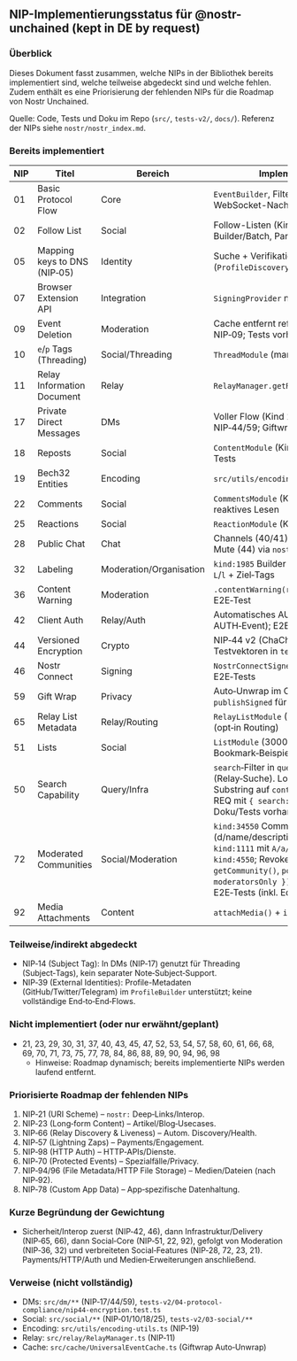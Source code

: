 ## NIP-Implementierungsstatus für @nostr-unchained (kept in DE by request)

### Überblick
Dieses Dokument fasst zusammen, welche NIPs in der Bibliothek bereits implementiert sind, welche teilweise abgedeckt sind und welche fehlen. Zudem enthält es eine Priorisierung der fehlenden NIPs für die Roadmap von Nostr Unchained.

Quelle: Code, Tests und Doku im Repo (`src/`, `tests-v2/`, `docs/`). Referenz der NIPs siehe `nostr/nostr_index.md`.

### Bereits implementiert
| NIP | Titel | Bereich | Implementierungs-Hinweise |
|---|---|---|---|
| 01 | Basic Protocol Flow | Core | `EventBuilder`, Filter/REQ/EOSE/CLOSE, ID/Sig; WebSocket-Nachrichten gemäß NIP‑01 |
| 02 | Follow List | Social | Follow-Listen (Kind 3) in `FollowsModule`, Builder/Batch, Parsing |
| 05 | Mapping keys to DNS (NIP‑05) | Identity | Suche + Verifikation (`ProfileDiscoveryBuilder.checkNip05Verification`) |
| 07 | Browser Extension API | Integration | `SigningProvider` nutzt `window.nostr` (NIP‑07) |
| 09 | Event Deletion | Moderation | Cache entfernt referenzierte Events; Unreact via NIP‑09; Tests vorhanden |
| 10 | `e`/`p` Tags (Threading) | Social/Threading | `ThreadModule` (marked + positional Tags), Tests |
| 11 | Relay Information Document | Relay | `RelayManager.getRelayInfo` (NIP‑11 lesen) |
| 17 | Private Direct Messages | DMs | Voller Flow (Kind 14 + Subject) auf Basis NIP‑44/59; Giftwrap‑Handling |
| 18 | Reposts | Social | `ContentModule` (Kind 6) inkl. Struktur nach NIP‑18; Tests |
| 19 | Bech32 Entities | Encoding | `src/utils/encoding-utils.ts`; Tests (npub/…​) |
| 22 | Comments | Social | `CommentsModule` (Kind 1111) mit Wurzeln/Replies; reaktives Lesen |
| 25 | Reactions | Social | `ReactionModule` (Kind 7), Unreact via NIP‑09; Tests |
| 28 | Public Chat | Chat | Channels (40/41) & Messages (42), Hide (43), Mute (44) via `nostr.channels` |
| 32 | Labeling | Moderation/Organisation | `kind:1985` Builder + reaktives Lesen (`nostr.labels`), `L`/`l` + Ziel‑Tags |
| 36 | Content Warning | Moderation | `.contentWarning(reason?)` im Fluent Builder; E2E‑Test |
| 42 | Client Auth | Relay/Auth | Automatisches AUTH‑Handling (Challenge, AUTH‑Event); E2E‑Tests |
| 44 | Versioned Encryption | Crypto | NIP‑44 v2 (ChaCha20‑Poly1305), offizielle Testvektoren in `tests-v2` |
| 46 | Nostr Connect | Signing | `NostrConnectSigner` + in‑process Test‑Harness; E2E‑Tests |
| 59 | Gift Wrap | Privacy | Auto‑Unwrap im Cache, Lazy Subscription, `publishSigned` für bereits signierte Wraps |
| 65 | Relay List Metadata | Relay/Routing | `RelayListModule` (Kind 10002) + `Nip65RelayRouter` (opt‑in Routing) |
| 51 | Lists | Social | `ListModule` (30000–30003) inkl. Bookmark‑Beispiel und reaktivem Lesen |
| 50 | Search Capability | Query/Infra | `search`‑Filter in `query()` (lokal) und `sub()` (Relay‑Suche). Lokale Suche: case‑insensitive Substring auf `content`; serverseitige Suche: über REQ mit `{ search: '…' }` (Ranking durch Relay). Doku/Tests vorhanden |
| 72 | Moderated Communities | Social/Moderation | `kind:34550` Community‑Definition (d/name/description/image, p=moderator), Posts `kind:1111` mit `A/a/P/p/K/k`‑Tags; Approvals `kind:4550`; Revoke via NIP‑09 (`kind:5`). Reader: `getCommunity()`, `posts({ approvedOnly, moderatorsOnly })`, `approvals()`, `moderators()`. E2E‑Tests (inkl. Edge‑Cases) |
| 92 | Media Attachments | Content | `attachMedia()` + `imeta` Parser/Helper; E2E‑Test |

### Teilweise/indirekt abgedeckt
- NIP‑14 (Subject Tag): In DMs (NIP‑17) genutzt für Threading (Subject‑Tags), kein separater Note‑Subject‑Support.
- NIP‑39 (External Identities): Profile-Metadaten (GitHub/Twitter/Telegram) im `ProfileBuilder` unterstützt; keine vollständige End‑to‑End‑Flows.

### Nicht implementiert (oder nur erwähnt/geplant)
- 21, 23, 29, 30, 31, 37, 40, 43, 45, 47, 52, 53, 54, 57, 58, 60, 61, 66, 68, 69, 70, 71, 73, 75, 77, 78, 84, 86, 88, 89, 90, 94, 96, 98
  - Hinweise: Roadmap dynamisch; bereits implementierte NIPs werden laufend entfernt.

### Priorisierte Roadmap der fehlenden NIPs
1. NIP‑21 (URI Scheme) – `nostr:` Deep‑Links/Interop.
2. NIP‑23 (Long‑form Content) – Artikel/Blog‑Usecases.
3. NIP‑66 (Relay Discovery & Liveness) – Autom. Discovery/Health.
4. NIP‑57 (Lightning Zaps) – Payments/Engagement.
5. NIP‑98 (HTTP Auth) – HTTP‑APIs/Dienste.
6. NIP‑70 (Protected Events) – Spezialfälle/Privacy.
7. NIP‑94/96 (File Metadata/HTTP File Storage) – Medien/Dateien (nach NIP‑92).
8. NIP‑78 (Custom App Data) – App‑spezifische Datenhaltung.

### Kurze Begründung der Gewichtung
- Sicherheit/Interop zuerst (NIP‑42, 46), dann Infrastruktur/Delivery (NIP‑65, 66), dann Social‑Core (NIP‑51, 22, 92), gefolgt von Moderation (NIP‑36, 32) und verbreiteten Social‑Features (NIP‑28, 72, 23, 21). Payments/HTTP/Auth und Medien‑Erweiterungen anschließend.

### Verweise (nicht vollständig)
- DMs: `src/dm/**` (NIP‑17/44/59), `tests-v2/04-protocol-compliance/nip44-encryption.test.ts`
- Social: `src/social/**` (NIP‑01/10/18/25), `tests-v2/03-social/**`
- Encoding: `src/utils/encoding-utils.ts` (NIP‑19)
- Relay: `src/relay/RelayManager.ts` (NIP‑11)
- Cache: `src/cache/UniversalEventCache.ts` (Giftwrap Auto‑Unwrap)


